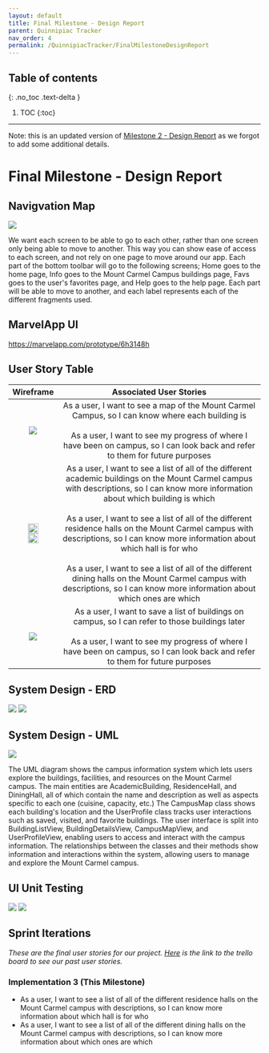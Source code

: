 ```yaml
---
layout: default
title: Final Milestone - Design Report
parent: Quinnipiac Tracker
nav_order: 4
permalink: /QuinnipiacTracker/FinalMilestoneDesignReport
---
```


## Table of contents

{: .no_toc .text-delta }

1. TOC
{:toc}

---

Note: this is an updated version of [Milestone 2 - Design Report](../QuinnipiacTrackerSubSections/milestone-2-design.md) as we forgot to add some additional details.

# Final Milestone - Design Report

## Navigvation Map

<img src="/documentation/assets/images/nav.png">

We want each screen to be able to go to each other, rather than one screen only being able to move to another. This way you can show ease of access to each screen, and not rely on one page to move around our app. Each part of the bottom toolbar will go to the following screens; Home goes to the home page, Info goes to the Mount Carmel Campus buildings page, Favs goes to the user's favorites page, and Help goes to the help page. Each part will be able to move to another, and each label represents each of the different fragments used.

## MarvelApp UI

<https://marvelapp.com/prototype/6h3148h>

## User Story Table

| Wireframe | Associated User Stories |
| :--: | :--: |
| <img src="/documentation/assets/images/homewire.png">| As a user, I want to see a map of the Mount Carmel Campus, so I can know where each building is <br/><br/> As a user, I want to see my progress of where I have been on campus, so I can look back and refer to them for future purposes |
| <img src="/documentation/assets/images/infowire.png" width="50%"> <img src="/documentation/assets/images/info2wire.png" width="50%"> | As a user, I want to see a list of all of the different academic buildings on the Mount Carmel campus with descriptions, so I can know more information about which building is which <br/><br/> As a user, I want to see a list of all of the different residence halls on the Mount Carmel campus with descriptions, so I can know more information about which hall is for who <br/><br/> As a user, I want to see a list of all of the different dining halls on the Mount Carmel campus with descriptions, so I can know more information about which ones are which |
| <img src="/documentation/assets/images/favswire.png"> | As a user, I want to save a list of buildings on campus, so I can refer to those buildings later <br/><br/> As a user, I want to see my progress of where I have been on campus, so I can look back and refer to them for future purposes |

## System Design - ERD

<img src="/documentation/assets/images/ERD1.png">
<img src="/documentation/assets/images/ERD2.png">

## System Design - UML

<img src="/documentation/assets/images/finalUML.png">

The UML diagram shows the campus information system which lets users explore the buildings, facilities, and resources on the Mount Carmel campus. The main entities are AcademicBuilding, ResidenceHall, and DiningHall, all of which contain the name and description as well as aspects specific to each one (cuisine, capacity, etc.) The CampusMap class shows each building's location and the UserProfile class tracks user interactions such as saved, visited, and favorite buildings. The user interface is split into BuildingListView, BuildingDetailsView, CampusMapView, and UserProfileView, enabling users to access and interact with the campus information. The relationships between the classes and their methods show information and interactions within the system, allowing users to manage and explore the Mount Carmel campus.

## UI Unit Testing

<img src="/documentation/assets/images/buildTest1.png">
<img src="/documentation/assets/images/buildTest2.png">

## Sprint Iterations

*These are the final user stories for our project. [Here](https://trello.com/b/TlMqxrnk/final-project) is the link to the trello board to see our past user stories.*

### Implementation 3 (This Milestone)

- As a user, I want to see a list of all of the different residence halls on the Mount Carmel campus with descriptions, so I can know more information about which hall is for who
- As a user, I want to see a list of all of the different dining halls on the Mount Carmel campus with descriptions, so I can know more information about which ones are which
